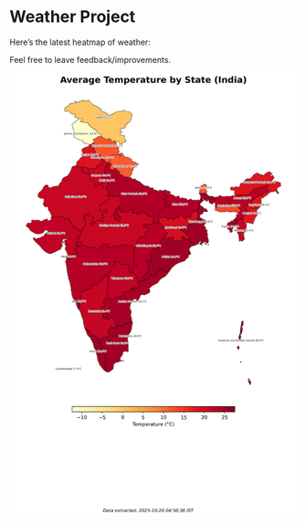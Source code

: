 # Weather Project

Here’s the latest heatmap of weather:

Feel free to leave feedback/improvements.

![India Heatmap](docs/assets/india_heatmap.png?v=F57246)
